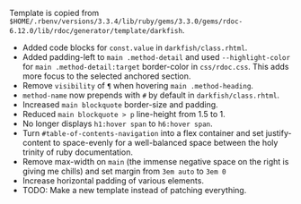 Template is copied from `$HOME/.rbenv/versions/3.3.4/lib/ruby/gems/3.3.0/gems/rdoc-6.12.0/lib/rdoc/generator/template/darkfish`.

- Added code blocks for `const.value` in `darkfish/class.rhtml`.
- Added padding-left to `main .method-detail` and used `--highlight-color` for `main .method-detail:target` border-color in `css/rdoc.css`. This adds more focus to the selected anchored section.
- Remove `visibility` of `¶` when hovering `main .method-heading`.
- `method-name` now prepends with `#` by default in `darkfish/class.rhtml`.
- Increased `main blockquote` border-size and padding.
- Reduced `main blockquote > p` line-height from 1.5 to 1.
- No longer displays `h1:hover span` to `h6:hover span`.
- Turn `#table-of-contents-navigation` into a flex container and set justify-content to space-evenly for a well-balanced space between the holy trinity of ruby documentation.
- Remove max-width on `main` (the immense negative space on the right is giving me chills) and set margin from `3em auto` to `3em 0`
- Increase horizontal padding of various elements.
- TODO: Make a new template instead of patching everything.
